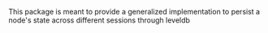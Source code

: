 This package is meant to provide a generalized implementation to persist a node's state across different sessions through leveldb